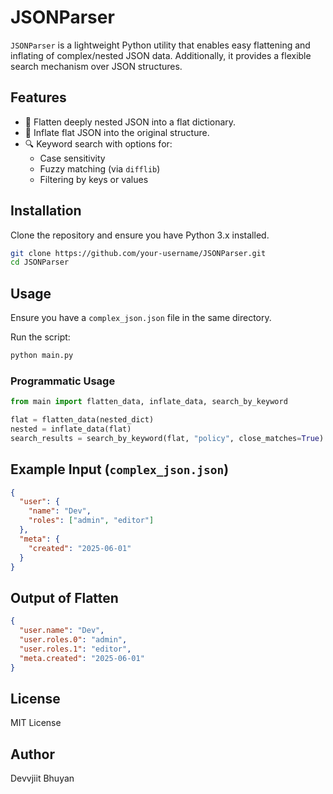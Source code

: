 # JSONParser

`JSONParser` is a lightweight Python utility that enables easy flattening and inflating of complex/nested JSON data. Additionally, it provides a flexible search mechanism over JSON structures.

## Features
- 🔽 Flatten deeply nested JSON into a flat dictionary.
- 🔼 Inflate flat JSON into the original structure.
- 🔍 Keyword search with options for:
  - Case sensitivity
  - Fuzzy matching (via `difflib`)
  - Filtering by keys or values

## Installation
Clone the repository and ensure you have Python 3.x installed.

```bash
git clone https://github.com/your-username/JSONParser.git
cd JSONParser
```

## Usage
Ensure you have a `complex_json.json` file in the same directory.

Run the script:
```bash
python main.py
```

### Programmatic Usage
```python
from main import flatten_data, inflate_data, search_by_keyword

flat = flatten_data(nested_dict)
nested = inflate_data(flat)
search_results = search_by_keyword(flat, "policy", close_matches=True)
```

## Example Input (`complex_json.json`)
```json
{
  "user": {
    "name": "Dev",
    "roles": ["admin", "editor"]
  },
  "meta": {
    "created": "2025-06-01"
  }
}
```

## Output of Flatten
```json
{
  "user.name": "Dev",
  "user.roles.0": "admin",
  "user.roles.1": "editor",
  "meta.created": "2025-06-01"
}
```

## License
MIT License

## Author
Devvjiit Bhuyan
